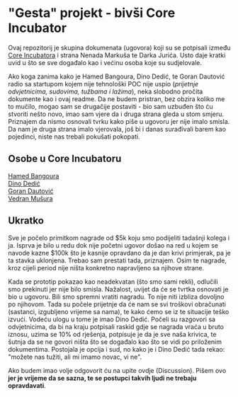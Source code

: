 # "Gesta" projekt - bivši Core Incubator  

Ovaj repozitorij je skupina dokumenata (ugovora) koji su se potpisali između [Core Incubatora](https://www.fininfo.hr/Poduzece/Pregled/core-inkubator-u-likvidaciji/Detaljno/248467) i strana Nenada Markuša te Darka Jurića. Usto daje kratki uvid u što se sve događalo kao i većinu osoba koje su sudjelovale.

Ako koga zanima kako je Hamed Bangoura, Dino Dedić, te Goran Dautović radio sa startupom kojem nije tehnološki POC nije uspio (*prijetnje odvjetnicima, sudovima, tužbama i lažima*), neka slobodno pročita dokumente kao i ovaj readme. 
Da ne budem pristran, bez obzira koliko me to mučilo, mogao sam se drugačije postaviti - bio sam uzbuđen što ću stvoriti nešto novo, imao sam vjere da i druga strana gleda u stom smjeru. Priznajem da nismo osnovali tvrku kako piše u ugovoru jer nije imalo smisla. Da nam je druga strana imalo vjerovala, još bi i danas surađivali barem kao pojedinci, niste nas trebali pokušati pokopati.

## Osobe u Core Incubatoru
[Hamed Bangoura](https://hr.linkedin.com/in/hamed-bangoura-16062625?original_referer=https%3A%2F%2Fwww.google.com%2F)   
[Dino Dedić](https://hr.linkedin.com/in/dino-dedi%C4%87-80878148)    
[Goran Dautović](https://hr.linkedin.com/in/gorandautovic?original_referer=https%3A%2F%2Fwww.google.com%2F)   
[Vedran Mušura](https://hr.linkedin.com/in/vedranmusura)   

## Ukratko
Sve je počelo primitkom nagrade od $5k koju smo podijeliti tadašnji kolega i ja. Isprva je bilo u redu dok nije početni ugovor došao na red u kojem se navode kazne $100k što je kasnije opravdano da je dan krivi primjerak, pa je ta stavka uklonjena. Trebao sam prestati tada, priznajem. Osim te nagrade, kroz cijeli period nije ništa konkretno napravljeno sa njihove strane. 

Kada se prototip pokazao kao neadekvatan (što smo sami rekli), odlučili smo prekinuti jer nije bilo smisla. Nažalost, uvijet da će se tvrtka osnovati je bio u ugovoru. Bili smo spremni vratiti nagradu. To nije niti izbliza dovoljno po njihovom. Tada su počele prijetnje da će nam se svi troškovi obračunati (sastanci, izgubljeno vrijeme sa nama), te kako ćemo se iz te situacije teško izvući. Vodeću ulogu u tome je imao Dino Dedić. Počeli su razgovori sa odvjetnicima, da bi na kraju potpisali raskid gdje se nagrada vraća u bruto iznosu, uzima se 10% od rješenja, potpisuje je da je sve naša krivica, te šutnja da se ne govori ništa što se događalo kao što se vidi po priloženim dokumentima. Postojala je opcija i sud, no kako je i Dino Dedić tada rekao: "možete nas tužiti, ali mi imamo novac, vi ne".

Ako budem imao volje odgovorit ću na upite ovdje (Discussion). Pišem ovo **jer je vrijeme da se sazna, te se postupci takvih ljudi ne trebaju opravdavati**.
